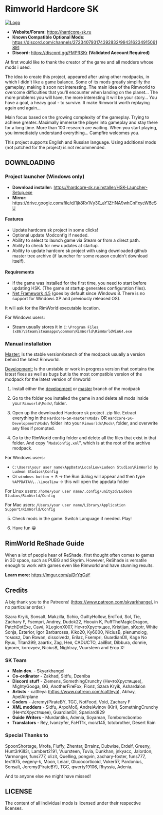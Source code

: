 # Rimworld Hardcore SK

[![Logo](http://s008.radikal.ru/i304/1512/b8/e77f133acb4e.gif)](https://github.com/skyarkhangel/Hardcore-SK)
<!-- you cant center markdown images -->

* **Website/Forum:** <https://hardcore-sk.ru>
* **Known Compatible Optional Mods:** <https://discord.com/channels/272340793174392832/994316234915061891>
* **Discord:** <https://discord.gg/FMPRSKr> **(Validated Account Required)**

At first would like to thank the creator of the game and all modders whose mods i used.

The idea to create this project, appeared after using other modpacks, in which I didn't like a game balance. Some of its mods greatly simplify the gameplay, making it soon not interesting.
The main idea of the Rimworld to overcome difficulties that you'll encounter when landing on the planet... The more problems you will have, the more interesting it will be your story... You have a goal, a heavy goal - to survive. It make Rimworld worth replaying again and again...

Main focus based on the growing complexity of the gameplay. Trying to achieve greater..Maximally immerse the player into gameplay and stay there for a long time. More than 100 research are waiting. When you start playing, you immediately understand everything... Campfire welcomes you.

This project supports English and Russian language.
Using additional mods (not patched for the project) is not recommended.

## DOWNLOADING

### Project launcher (Windows only)

* **Download installer:** <https://hardcore-sk.ru/installer/HSK-Launcher-Setup.exe>
* **Mirror:** <https://drive.google.com/file/d/1jk8Rv1Vy30_aY1ZHNA9whCnFxyeW8eSU>

#### Features

* Update hardcore sk project in some clicks!
* Optional update Modconfig if needed.
* Ability to select to launch game via Steam or from a direct path.
* Ability to check for new updates at startup.
* Ability to update hardcore sk project with using downloaded github master tree archive (if launcher for some reason couldn't download itself).

#### Requirements

* If the game was installed for the first time, you need to start before updating HSK. (The game at startup generates configuration files).
* [Net Framework 4.5](https://www.microsoft.com/en-us/download/details.aspx?id=30653) (goes by default since Windows 8. There is no support for Windows XP and previously released OS).

It will ask for the RimWorld executable location.

For Windows users:

* Steam usually stores it in `C:\Program Files (x86)\Steam\steamapps\common\RimWorld\RimWorldWin64.exe`

### Manual installation

[Master:](https://github.com/skyarkhangel/Hardcore-SK/tree/master) Is the stable version/branch of the modpack usually a version behind the latest Rimworld.

[Development:](https://github.com/skyarkhangel/Hardcore-SK/tree/development) Is the unstable or work in progress version that contains the latest fixes as well as bugs but is the most compatible version of the modpack for the latest version of rimworld

1. Install either the [development](https://github.com/skyarkhangel/Hardcore-SK/tree/development) or [master](https://github.com/skyarkhangel/Hardcore-SK/tree/master) branch of the modpack

2. Go to the folder you installed the game in and delete all mods inside your `Rimworld\Mods\` folder.

3. Open up the downloaded Hardcore sk project .zip file. Extract everything in the `Hardcore-SK-master\Mods\` OR `Hardcore-SK-Development\Mods\` folder into your `Rimworlds\Mods\` folder, and overwrite any files if prompted.

4. Go to the RimWorld config folder and delete all the files that exist in that folder. And copy "`ModsConfig.xml`", which is at the root of the archive modpack.

For Windows users:

* `C:\Users\your user name\AppData\LocalLow\Ludeon Studios\RimWorld by Ludeon Studios\Config`
* Or `windows button + R` -> the Run dialog will appear and then type `%APPDATA%\..\LocalLow` -> this will open the appdata folder

For Linux users: `/home/your user name/.config/unity3d/Ludeon Studios/RimWorld/Config`

For Mac users: `/Users/your user name/Library/Application Support/RimWorld/Config`

5. Check mods in the game. Switch Language if needed. Play!

6. Have fun 😀  

## RimWorld ReShade Guide

When a lot of people hear of ReShade, first thought often comes to games in 3D space, such as PUBG and Skyrim. However, ReShade is versatile enough to work with games even like Rimworld and have stunning results.

**Learn more:** <https://imgur.com/a/DrYqGaY>

## Credits

A big thank you to the Patreons! (<https://www.patreon.com/skyarkhangel>, in no particular order.)

Szara Kryik, Sonsalt, Makzilla, Schio, GuiltyHollow, ErdTod, Sol, Tie, Zachary F, Fsempri, Andrey, Dudok22, Hoouin K, PuffTheMagicDragon,
PatchDotExe, Cawi, XLegionX007, НечтоХрустящее, Kristijan, sKeptr, White Sonja, Esterior, Igor Barbarossa, Kiko20, Ky6000, NiciusB, plenumolog, томαѕz, Dan Rowan, dissolvedz, Erilaz, Fsempri, GuardianDll, Kage No Ryuu, Titan399, zaartix, Zag, Нея, CADUCTO, JailBot, Dibbura, donnie, ignorer, korovyev, NiciusB, Nightray, Vuursteen and Егор Х!

### SK Team

* **Main dev.** - Skyarkhangel
* **Co-ordinator** - Zakhad, Sidfu, Dzeniba
* **Discord stuff** - Ziemens, SomethingCrunchy (НечтоХрустящее), MightyGooga, GG, AnotherFireFox, Flonz, Szara Kryik, Ashardalon
* **Artists** - cattleya (<https://www.patreon.com/cattleya>), Abhay, ApelAirplane
* **Coders** - Jeremy(PirateBY, TGC, NotFood, Void, Zachary F
* **XML modders** - Sidfu, ArpoMo6, AndreiAvinov (Kiri), SomethingCrunchy (НечтоХрустящее), GuardianDll, Spaniard829
* **Guide Writers** - Murdantiks, Adenia, Soyaman, Tombomcbombo
* **Translators** - Rey, Ivanzyfer, FaHT1k, mora145, totobrother, Desert Rain

### Special Thanks to

SpoonShortage, Mrofa, Fluffy, Zhentar, Brrainz, Dubwise, Erdelf, Greeny, Hunt3rKill3r, Lambert2191, Vuursteen, Tuvia, Dunkhan, jnkyacc, Jalordon, Varmonger, funs777, olizit, Quelling, pongvin, zachary-foster, funs777, lex1975, evgeny-k, Moon, Leiarr, Glucocorticoid, Voker57, Pardonius, Sonsalt, Jeremy(PirateBY), TGC, qwerty19106, Rhyssia, Adenia.

And to anyone else we might have missed!

## LICENSE

The content of all individual mods is licensed under their respective licenses.

